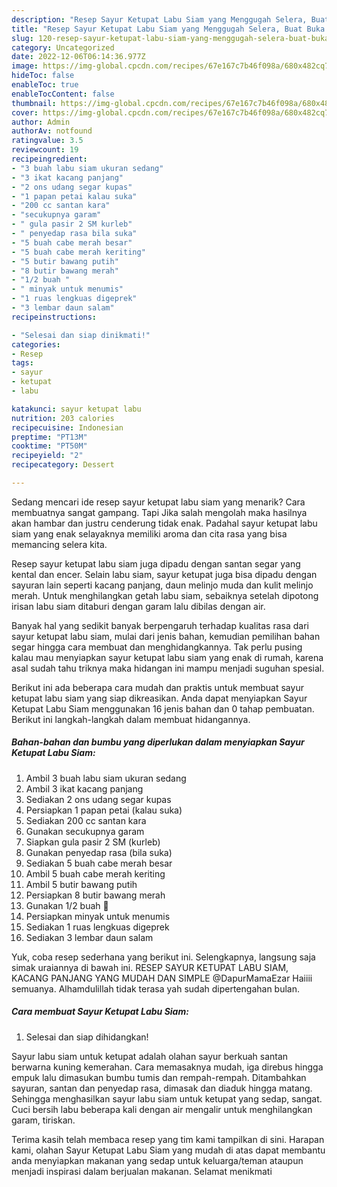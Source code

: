 ```yaml
---
description: "Resep Sayur Ketupat Labu Siam yang Menggugah Selera, Buat Buka Puasa}"
title: "Resep Sayur Ketupat Labu Siam yang Menggugah Selera, Buat Buka Puasa}"
slug: 120-resep-sayur-ketupat-labu-siam-yang-menggugah-selera-buat-buka-puasa
category: Uncategorized
date: 2022-12-06T06:14:36.977Z
image: https://img-global.cpcdn.com/recipes/67e167c7b46f098a/680x482cq70/sayur-ketupat-labu-siam-foto-resep-utama.jpg
hideToc: false
enableToc: true
enableTocContent: false
thumbnail: https://img-global.cpcdn.com/recipes/67e167c7b46f098a/680x482cq70/sayur-ketupat-labu-siam-foto-resep-utama.jpg
cover: https://img-global.cpcdn.com/recipes/67e167c7b46f098a/680x482cq70/sayur-ketupat-labu-siam-foto-resep-utama.jpg
author: Admin
authorAv: notfound
ratingvalue: 3.5
reviewcount: 19
recipeingredient:
- "3 buah labu siam ukuran sedang"
- "3 ikat kacang panjang"
- "2 ons udang segar kupas"
- "1 papan petai kalau suka"
- "200 cc santan kara"
- "secukupnya garam"
- " gula pasir 2 SM kurleb"
- " penyedap rasa bila suka"
- "5 buah cabe merah besar"
- "5 buah cabe merah keriting"
- "5 butir bawang putih"
- "8 butir bawang merah"
- "1/2 buah "
- " minyak untuk menumis"
- "1 ruas lengkuas digeprek"
- "3 lembar daun salam"
recipeinstructions:

- "Selesai dan siap dinikmati!"
categories:
- Resep
tags:
- sayur
- ketupat
- labu

katakunci: sayur ketupat labu 
nutrition: 203 calories
recipecuisine: Indonesian
preptime: "PT13M"
cooktime: "PT50M"
recipeyield: "2"
recipecategory: Dessert

---
```



Sedang mencari ide resep sayur ketupat labu siam yang menarik? Cara membuatnya sangat gampang. Tapi Jika salah mengolah maka hasilnya akan hambar dan justru cenderung tidak enak. Padahal sayur ketupat labu siam yang enak selayaknya memiliki aroma dan cita rasa yang bisa memancing selera kita.


Resep sayur ketupat labu siam juga dipadu dengan santan segar yang kental dan encer. Selain labu siam, sayur ketupat juga bisa dipadu dengan sayuran lain seperti kacang panjang, daun melinjo muda dan kulit melinjo merah. Untuk menghilangkan getah labu siam, sebaiknya setelah dipotong irisan labu siam ditaburi dengan garam lalu dibilas dengan air.

Banyak hal yang sedikit banyak berpengaruh terhadap kualitas rasa dari sayur ketupat labu siam, mulai dari jenis bahan, kemudian pemilihan bahan segar hingga cara membuat dan menghidangkannya. Tak perlu pusing kalau mau menyiapkan sayur ketupat labu siam yang enak di rumah, karena asal sudah tahu triknya maka hidangan ini mampu menjadi suguhan spesial.


Berikut ini ada beberapa cara mudah dan praktis untuk membuat sayur ketupat labu siam yang siap dikreasikan. Anda dapat menyiapkan Sayur Ketupat Labu Siam menggunakan 16 jenis bahan dan 0 tahap pembuatan. Berikut ini langkah-langkah dalam membuat hidangannya.

<!--inarticleads1-->

##### Bahan-bahan dan bumbu yang diperlukan dalam menyiapkan Sayur Ketupat Labu Siam:

1. Ambil 3 buah labu siam ukuran sedang
1. Ambil 3 ikat kacang panjang
1. Sediakan 2 ons udang segar kupas
1. Persiapkan 1 papan petai (kalau suka)
1. Sediakan 200 cc santan kara
1. Gunakan secukupnya garam
1. Siapkan  gula pasir 2 SM (kurleb)
1. Gunakan  penyedap rasa (bila suka)
1. Sediakan 5 buah cabe merah besar
1. Ambil 5 buah cabe merah keriting
1. Ambil 5 butir bawang putih
1. Persiapkan 8 butir bawang merah
1. Gunakan 1/2 buah 🍅
1. Persiapkan  minyak untuk menumis
1. Sediakan 1 ruas lengkuas digeprek
1. Sediakan 3 lembar daun salam


Yuk, coba resep sederhana yang berikut ini. Selengkapnya, langsung saja simak uraiannya di bawah ini. RESEP SAYUR KETUPAT LABU SIAM, KACANG PANJANG YANG MUDAH DAN SIMPLE @DapurMamaEzar Haiiii semuanya. Alhamdulillah tidak terasa yah sudah dipertengahan bulan. 

<!--inarticleads2-->

##### Cara membuat Sayur Ketupat Labu Siam:


1. Selesai dan siap dihidangkan!

Sayur labu siam untuk ketupat adalah olahan sayur berkuah santan berwarna kuning kemerahan. Cara memasaknya mudah, iga direbus hingga empuk lalu dimasukan bumbu tumis dan rempah-rempah. Ditambahkan sayuran, santan dan penyedap rasa, dimasak dan diaduk hingga matang. Sehingga menghasilkan sayur labu siam untuk ketupat yang sedap, sangat. Cuci bersih labu beberapa kali dengan air mengalir untuk menghilangkan garam, tiriskan. 

Terima kasih telah membaca resep yang tim kami tampilkan di sini. Harapan kami, olahan Sayur Ketupat Labu Siam yang mudah di atas dapat membantu anda menyiapkan makanan yang sedap untuk keluarga/teman ataupun menjadi inspirasi dalam berjualan makanan. Selamat menikmati
